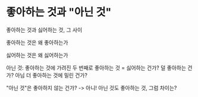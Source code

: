 # 좋아하는 것과 "아닌 것"

좋아하는 것과 싫어하는 것, 그 사이

좋아하는 것은 왜 좋아하는가

싫어하는 것은 왜 싫어하는가

아닌 것: 좋아하는 것에 가려진 두 번째로 좋아하는 것 = 싫어하는 건가? 덜 좋아하는 건가? 아님 더 좋아하는 것에 밀린 건가?

"아닌 것"은 좋아하지 않는 건가? -> 아니! 아닌 것도 좋아하는 것, 그럼 차이는?